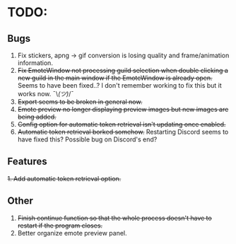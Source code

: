 ﻿# TODO:

## Bugs
1. Fix stickers, apng -> gif conversion is losing quality and frame/animation information.
2. ~~Fix EmoteWindow not processing guild selection when double clicking a new guild in the main window if the EmoteWindow is already open.~~ Seems to have been fixed..? I don't remember working to fix this but it works now. ¯\\_(ツ)_/¯
3. ~~Export seems to be broken in general now.~~
4. ~~Emote preview no longer displaying preview images but new images are being added.~~
5. ~~Config option for automatic token retrieval isn't updating once enabled.~~
6. ~~Automatic token retrieval borked somehow.~~ Restarting Discord seems to have fixed this? Possible bug on Discord's end?

## Features
~~1. Add automatic token retrieval option.~~

## Other
1. ~~Finish continue function so that the whole process doesn't have to restart if the program closes.~~
2. Better organize emote preview panel.